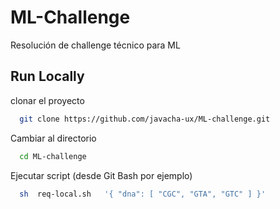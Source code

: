 
# ML-Challenge

Resolución de challenge técnico para ML





## Run Locally

clonar el proyecto

```bash
  git clone https://github.com/javacha-ux/ML-challenge.git
```

Cambiar al directorio

```bash
  cd ML-challenge
```

Ejecutar script (desde Git Bash por ejemplo)

```bash
  sh  req-local.sh   '{ "dna": [ "CGC", "GTA", "GTC" ] }'

```

  